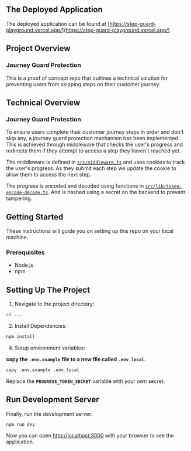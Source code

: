 ## The Deployed Application

The deployed application can be found at [https://step-guard-playground.vercel.app/](https://step-guard-playground.vercel.app/)

## Project Overview

### Journey Guard Protection

This is a proof of concept repo that outlines a technical solution for preventing users from skipping steps on their customer journey.

## Technical Overview

### Journey Guard Protection

To ensure users complete their customer journey steps in order and don't skip any, a journey guard protection mechanism has been implemented. This is achieved through middleware that checks the user's progress and redirects them if they attempt to access a step they haven't reached yet.

The middleware is defined in [`src/middleware.ts`](src/middleware.ts) and uses cookies to track the user's progress. As they submit each step we update the cookie to allow them to access the next step.

The progress is encoded and decoded using functions in [`src/lib/token-encode-decode.ts`](src/lib/token-encode-decode.ts). And is hashed using a secret on the backend to prevent tampering.

## Getting Started

These instructions will guide you on setting up this repo on your local machine.

### Prerequisites

- Node.js
- npm

## Setting Up The Project

1. Navigate to the project directory:

```bash
cd ...
```

2. Install Dependencies:

```bash
npm install
```

4. Setup environment variables:

**copy the `.env.example` file to a new file called `.env.local`.**

```bash
copy .env.example .env.local
```

Replace the **`PROGRESS_TOKEN_SECRET`** variable with your own secret.

## Run Development Server

Finally, run the development server:

```bash
npm run dev
```

Now you can open [http://localhost:3000](http://localhost:3000) with your browser to see the application.
